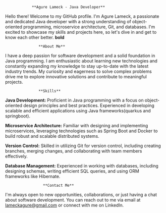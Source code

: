                 **Agure Lameck - Java Developer**

Hello there! Welcome to my GitHub profile. I'm Agure Lameck, a passionate and dedicated Java developer with a strong understanding of object-oriented programming, microservice architecture, Git, and databases. I'm excited to showcase my skills and projects here, so let's dive in and get to know each other better.
**bold**


                   **About Me**
I have a deep passion for software development and a solid foundation in Java programming. I am enthusiastic about learning new technologies and constantly expanding my knowledge to stay up-to-date with the latest industry trends. My curiosity and eagerness to solve complex problems drive me to explore innovative solutions and contribute to meaningful projects.

                   **Skills**
**Java Development:** Proficient in Java programming with a focus on object-oriented design principles and best practices. Experienced in developing scalable and efficient applications using Java frameworks(quarkus and springboot).

**Microservice Architecture:** Familiar with designing and implementing microservices, leveraging technologies such as Spring Boot and Docker to build robust and scalable distributed systems.

**Version Control:** Skilled in utilizing Git for version control, including creating branches, merging changes, and collaborating with team members effectively.

**Database Management:** Experienced in working with databases, including designing schemas, writing efficient SQL queries, and using ORM frameworks like Hibernate.

                     **Contact Me**
I'm always open to new opportunities, collaborations, or just having a chat about software development. You can reach out to me via email at lameckagure@gmail.com or connect with me on LinkedIn.
<!--
**Agure-la/Agure-la** is a ✨ _special_ ✨ repository because its `README.md` (this file) appears on your GitHub profile.

Here are some ideas to get you started:

- 🔭 I’m currently working on ...
- 🌱 I’m currently learning ...
- 👯 I’m looking to collaborate on ...
- 🤔 I’m looking for help with ...
- 💬 Ask me about ...
- 📫 How to reach me: ...
- 😄 Pronouns: ...
- ⚡ Fun fact: ...
-->
